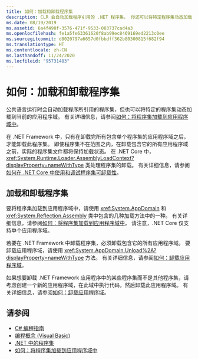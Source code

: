 ```yaml
---
title: 如何：加载和卸载程序集
description: CLR 会自动加载程序引用的 .NET 程序集。 你还可以将特定程序集动态加载到当前应用程序域。
ms.date: 08/19/2019
ms.assetid: 6a4f490f-3576-471f-9533-003737cad4a3
ms.openlocfilehash: fe1a5fe63361620f8ab99ec8469169ed2213c0ee
ms.sourcegitcommit: d8020797a6657d0fbbdff362b80300815f682f94
ms.translationtype: HT
ms.contentlocale: zh-CN
ms.lasthandoff: 11/24/2020
ms.locfileid: "95731483"
---
```

# <a name="how-to-load-and-unload-assemblies"></a>如何：加载和卸载程序集

公共语言运行时会自动加载程序所引用的程序集，但也可以将特定的程序集动态加载到当前的应用程序域。 有关详细信息，请参阅[如何：将程序集加载到应用程序域中](../../framework/app-domains/how-to-load-assemblies-into-an-application-domain.md)。

在 .NET Framework 中，只有在卸载完所有包含单个程序集的应用程序域之后，才能卸载此程序集。 即使程序集不在范围之内，在卸载包含它的所有应用程序域之前，实际的程序集文件都将保持加载状态。 在 .NET Core 中，<xref:System.Runtime.Loader.AssemblyLoadContext?displayProperty=nameWithType> 类处理程序集的卸载。 有关详细信息，请参阅[如何在 .NET Core 中使用和调试程序集可卸载性](unloadability.md)。

## <a name="load-and-unload-assemblies"></a>加载和卸载程序集

要将程序集加载到应用程序域中，请使用 <xref:System.AppDomain> 和 <xref:System.Reflection.Assembly> 类中包含的几种加载方法中的一种。 有关详细信息，请参阅[如何：将程序集加载到应用程序域中](../../framework/app-domains/how-to-load-assemblies-into-an-application-domain.md)。 请注意，.NET Core 仅支持单个应用程序域。

若要在 .NET Framework 中卸载程序集，必须卸载包含它的所有应用程序域。 要卸载应用程序域，请使用 <xref:System.AppDomain.Unload%2A?displayProperty=nameWithType> 方法。 有关详细信息，请参阅[如何：卸载应用程序域](../../framework/app-domains/how-to-unload-an-application-domain.md)。

如果想要卸载 .NET Framework 应用程序中的某些程序集而不是其他程序集，请考虑创建一个新的应用程序域，在此域中执行代码，然后卸载此应用程序域。 有关详细信息，请参阅[如何：卸载应用程序域](../../framework/app-domains/how-to-unload-an-application-domain.md)。  

## <a name="see-also"></a>请参阅

- [C# 编程指南](../../csharp/programming-guide/index.md)
- [编程概念 (Visual Basic)](../../visual-basic/programming-guide/concepts/index.md)
- [.NET 中的程序集](index.md)
- [如何：将程序集加载到应用程序域中](../../framework/app-domains/how-to-load-assemblies-into-an-application-domain.md)
